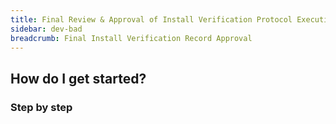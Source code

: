 ```yaml
---
title: Final Review & Approval of Install Verification Protocol Execution Records
sidebar: dev-bad
breadcrumb: Final Install Verification Record Approval
---
```


## <background>

## How do I get started?

### Step by step
